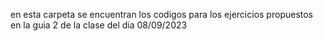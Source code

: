 en esta carpeta se encuentran los codigos para los ejercicios propuestos en la guia 2 de la clase del dia 08/09/2023
